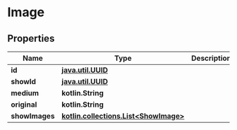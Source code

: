 
# Image

## Properties
Name | Type | Description | Notes
------------ | ------------- | ------------- | -------------
**id** | [**java.util.UUID**](java.util.UUID.md) |  |  [optional]
**showId** | [**java.util.UUID**](java.util.UUID.md) |  |  [optional]
**medium** | **kotlin.String** |  |  [optional]
**original** | **kotlin.String** |  |  [optional]
**showImages** | [**kotlin.collections.List&lt;ShowImage&gt;**](ShowImage.md) |  |  [optional]



